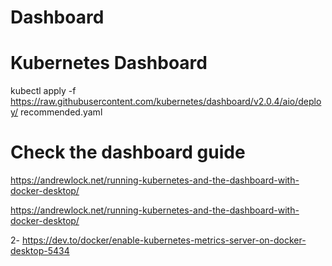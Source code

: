<!-- @format -->

# Dashboard

# Kubernetes Dashboard

kubectl apply -f https://raw.githubusercontent.com/kubernetes/dashboard/v2.0.4/aio/deploy/ recommended.yaml

# Check the dashboard guide

https://andrewlock.net/running-kubernetes-and-the-dashboard-with-docker-desktop/

https://andrewlock.net/running-kubernetes-and-the-dashboard-with-docker-desktop/

2-
https://dev.to/docker/enable-kubernetes-metrics-server-on-docker-desktop-5434

